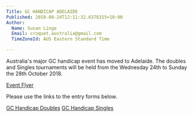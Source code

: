```yaml
---
Title: GC HANDICAP ADELAIDE
Published: 2018-08-24T12:11:32.6376315+10:00
Author:
  Name: Susan Linge
  Email: croquet.australia@gmail.com
  TimeZoneId: AUS Eastern Standard Time

---
```

Australia's major GC handicap event has moved to Adelaide. The doubles and Singles tournaments will be held from the Wednesday 24th to Sunday the 28th October 2018. 

[Event Flyer](2018-GC-Handicap.docx)

Please use the links to the entry forms below.  

[GC Handicap Doubles](https://croquet-australia.com.au/tournaments/2018/gc/handicap-doubles)
[GC Handicap Singles](https://croquet-australia.com.au/tournaments/2018/gc/handicap-singles)